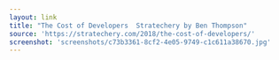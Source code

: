 ```yaml
---
layout: link
title: "The Cost of Developers  Stratechery by Ben Thompson"
source: 'https://stratechery.com/2018/the-cost-of-developers/'
screenshot: 'screenshots/c73b3361-8cf2-4e05-9749-c1c611a38670.jpg'
---
```


